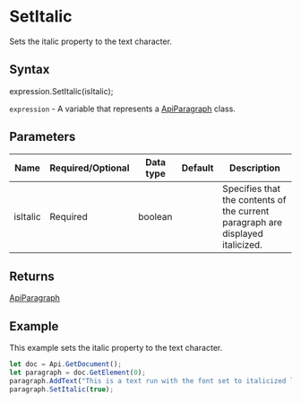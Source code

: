 # SetItalic

Sets the italic property to the text character.

## Syntax

expression.SetItalic(isItalic);

`expression` - A variable that represents a [ApiParagraph](../ApiParagraph.md) class.

## Parameters

| **Name** | **Required/Optional** | **Data type** | **Default** | **Description** |
| ------------- | ------------- | ------------- | ------------- | ------------- |
| isItalic | Required | boolean |  | Specifies that the contents of the current paragraph are displayed italicized. |

## Returns

[ApiParagraph](../../ApiParagraph/ApiParagraph.md)

## Example

This example sets the italic property to the text character.

```javascript
let doc = Api.GetDocument();
let paragraph = doc.GetElement(0);
paragraph.AddText("This is a text run with the font set to italicized letters.");
paragraph.SetItalic(true);
```
